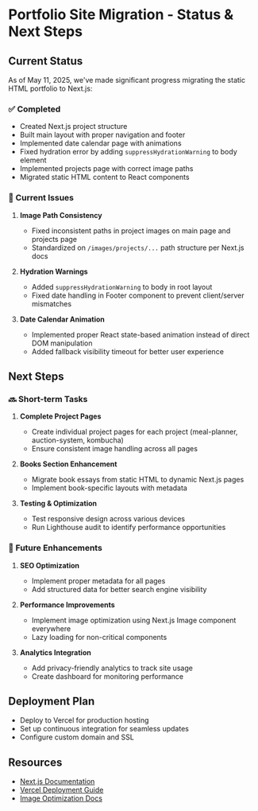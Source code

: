 # Portfolio Site Migration - Status & Next Steps

## Current Status
As of May 11, 2025, we've made significant progress migrating the static HTML portfolio to Next.js:

### ✅ Completed
- Created Next.js project structure
- Built main layout with proper navigation and footer
- Implemented date calendar page with animations
- Fixed hydration error by adding `suppressHydrationWarning` to body element
- Implemented projects page with correct image paths
- Migrated static HTML content to React components

### 🔧 Current Issues
1. **Image Path Consistency**
   - Fixed inconsistent paths in project images on main page and projects page
   - Standardized on `/images/projects/...` path structure per Next.js docs

2. **Hydration Warnings**
   - Added `suppressHydrationWarning` to body in root layout
   - Fixed date handling in Footer component to prevent client/server mismatches

3. **Date Calendar Animation**
   - Implemented proper React state-based animation instead of direct DOM manipulation
   - Added fallback visibility timeout for better user experience

## Next Steps

### 🔜 Short-term Tasks
1. **Complete Project Pages**
   - Create individual project pages for each project (meal-planner, auction-system, kombucha)
   - Ensure consistent image handling across all pages

2. **Books Section Enhancement**
   - Migrate book essays from static HTML to dynamic Next.js pages
   - Implement book-specific layouts with metadata

3. **Testing & Optimization**
   - Test responsive design across various devices
   - Run Lighthouse audit to identify performance opportunities

### 🔮 Future Enhancements
1. **SEO Optimization**
   - Implement proper metadata for all pages
   - Add structured data for better search engine visibility

2. **Performance Improvements**
   - Implement image optimization using Next.js Image component everywhere
   - Lazy loading for non-critical components

3. **Analytics Integration**
   - Add privacy-friendly analytics to track site usage
   - Create dashboard for monitoring performance

## Deployment Plan
- Deploy to Vercel for production hosting
- Set up continuous integration for seamless updates
- Configure custom domain and SSL

## Resources
- [Next.js Documentation](https://nextjs.org/docs)
- [Vercel Deployment Guide](https://nextjs.org/docs/deployment)
- [Image Optimization Docs](https://nextjs.org/docs/app/building-your-application/optimizing/images)
